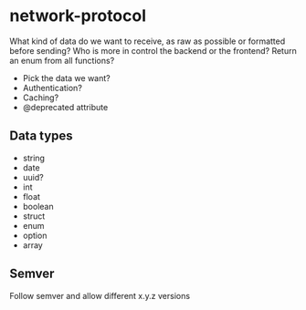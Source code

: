 # network-protocol

What kind of data do we want to receive, as raw as possible or formatted before sending?
Who is more in control the backend or the frontend?
Return an enum from all functions?

- Pick the data we want?
- Authentication?
- Caching?
- @deprecated attribute

## Data types
- string
- date
- uuid?
- int
- float
- boolean
- struct
- enum
- option
- array

## Semver
Follow semver and allow different x.y.z versions 
